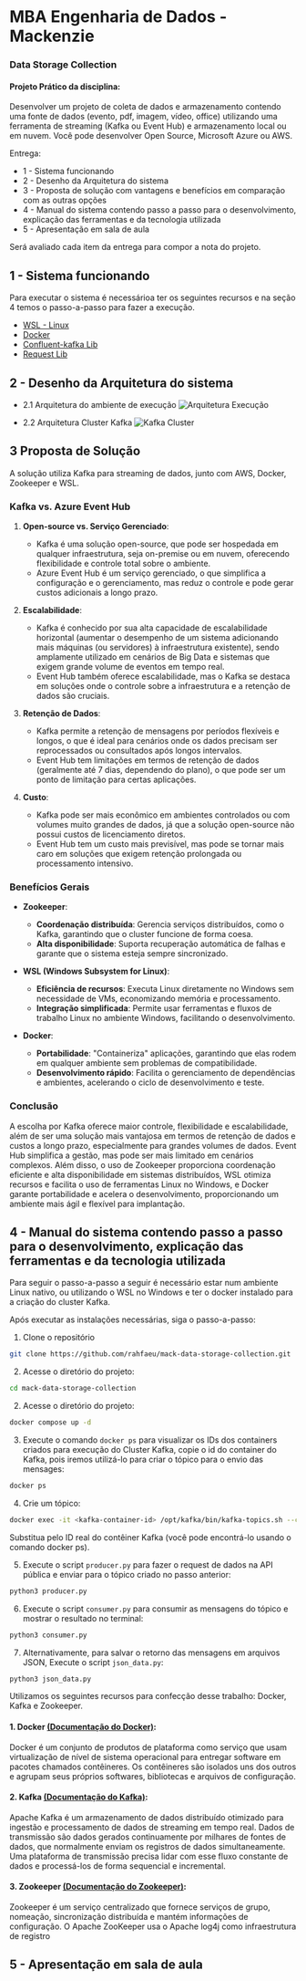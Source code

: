 # MBA Engenharia de Dados - Mackenzie

### Data Storage Collection

#### Projeto Prático da disciplina:

Desenvolver um projeto de coleta de dados e armazenamento contendo uma fonte de dados (evento, pdf, imagem, vídeo, office) utilizando uma ferramenta de streaming (Kafka ou Event Hub) e armazenamento local ou em nuvem.
Você pode desenvolver Open Source, Microsoft Azure ou AWS.

Entrega:
- 1 - Sistema funcionando
- 2 - Desenho da Arquitetura do sistema 
- 3 - Proposta de solução com vantagens e benefícios em comparação com as outras opções 
- 4 - Manual do sistema contendo passo a passo para o desenvolvimento, explicação das ferramentas e da tecnologia utilizada
- 5 - Apresentação em sala de aula

Será avaliado cada item da entrega para compor a nota do projeto.

## 1 - Sistema funcionando
Para executar o sistema é necessárioa ter os seguintes recursos e na seção 4 temos o passo-a-passo para fazer a execução.

- [WSL - Linux](https://learn.microsoft.com/pt-br/windows/wsl/about)
- [Docker](https://docs.docker.com/get-started/docker-overview/)
- [Confluent-kafka Lib](https://pypi.org/project/confluent-kafka/)
- [Request Lib](https://pypi.org/project/requests/)

## 2 - Desenho da Arquitetura do sistema

- 2.1 Arquitetura do ambiente de execução
    ![Arquitetura Execução](./img/Arquitetura%20de%20execução.png)

- 2.2 Arquitetura Cluster Kafka
![Kafka Cluster](./img/kafka-arch.jpg)


## 3 Proposta de Solução
A solução utiliza Kafka para streaming de dados, junto com AWS, Docker, Zookeeper e WSL.

### Kafka vs. Azure Event Hub
1. **Open-source vs. Serviço Gerenciado**:
   - Kafka é uma solução open-source, que pode ser hospedada em qualquer infraestrutura, seja on-premise ou em nuvem, oferecendo flexibilidade e controle total sobre o ambiente.
   - Azure Event Hub é um serviço gerenciado, o que simplifica a configuração e o gerenciamento, mas reduz o controle e pode gerar custos adicionais a longo prazo.
   
2. **Escalabilidade**:
   - Kafka é conhecido por sua alta capacidade de escalabilidade horizontal (aumentar o desempenho de um sistema adicionando mais máquinas (ou servidores) à infraestrutura existente), sendo amplamente utilizado em cenários de Big Data e sistemas que exigem grande volume de eventos em tempo real.
   - Event Hub também oferece escalabilidade, mas o Kafka se destaca em soluções onde o controle sobre a infraestrutura e a retenção de dados são cruciais.
   
3. **Retenção de Dados**:
   - Kafka permite a retenção de mensagens por períodos flexíveis e longos, o que é ideal para cenários onde os dados precisam ser reprocessados ou consultados após longos intervalos.
   - Event Hub tem limitações em termos de retenção de dados (geralmente até 7 dias, dependendo do plano), o que pode ser um ponto de limitação para certas aplicações.
   
4. **Custo**:
   - Kafka pode ser mais econômico em ambientes controlados ou com volumes muito grandes de dados, já que a solução open-source não possui custos de licenciamento diretos.
   - Event Hub tem um custo mais previsível, mas pode se tornar mais caro em soluções que exigem retenção prolongada ou processamento intensivo.

### Benefícios Gerais
- **Zookeeper**:
   - **Coordenação distribuída**: Gerencia serviços distribuídos, como o Kafka, garantindo que o cluster funcione de forma coesa.
   - **Alta disponibilidade**: Suporta recuperação automática de falhas e garante que o sistema esteja sempre sincronizado.
   
- **WSL (Windows Subsystem for Linux)**:
   - **Eficiência de recursos**: Executa Linux diretamente no Windows sem necessidade de VMs, economizando memória e processamento.
   - **Integração simplificada**: Permite usar ferramentas e fluxos de trabalho Linux no ambiente Windows, facilitando o desenvolvimento.
   
- **Docker**:
   - **Portabilidade**: "Containeriza" aplicações, garantindo que elas rodem em qualquer ambiente sem problemas de compatibilidade.
   - **Desenvolvimento rápido**: Facilita o gerenciamento de dependências e ambientes, acelerando o ciclo de desenvolvimento e teste.

### Conclusão
A escolha por Kafka oferece maior controle, flexibilidade e escalabilidade, além de ser uma solução mais vantajosa em termos de retenção de dados e custos a longo prazo, especialmente para grandes volumes de dados. Event Hub simplifica a gestão, mas pode ser mais limitado em cenários complexos. Além disso, o uso de Zookeeper proporciona coordenação eficiente e alta disponibilidade em sistemas distribuídos, WSL otimiza recursos e facilita o uso de ferramentas Linux no Windows, e Docker garante portabilidade e acelera o desenvolvimento, proporcionando um ambiente mais ágil e flexível para implantação.

## 4 - Manual do sistema contendo passo a passo para o desenvolvimento, explicação das ferramentas e da tecnologia utilizada

Para seguir o passo-a-passo a seguir é necessário estar num ambiente Linux nativo, ou utilizando o WSL no Windows e ter o docker instalado para a criação do cluster Kafka.

Após executar as instalações necessárias, siga o passo-a-passo:

1. Clone o repositório
```bash
git clone https://github.com/rahfaeu/mack-data-storage-collection.git
```

2. Acesse o diretório do projeto:
```bash
cd mack-data-storage-collection
```

2. Acesse o diretório do projeto:
```bash
docker compose up -d
```

3. Execute o comando `docker ps` para visualizar os IDs dos containers criados para execução do Cluster Kafka, copie o id do container do Kafka, pois iremos utilizá-lo para criar o tópico para o envio das mensages:
```bash
docker ps

```
4. Crie um tópico:
```bash
docker exec -it <kafka-container-id> /opt/kafka/bin/kafka-topics.sh --create --zookeeper zookeeper:2181 --replication-factor 1 --partitions 1 --topic my-topic
```
Substitua <kafka-container-id> pelo ID real do contêiner Kafka (você pode encontrá-lo usando o comando docker ps).

5. Execute o script `producer.py` para fazer o request de dados na API pública e enviar para o tópico criado no passo anterior:
```bash
python3 producer.py
```

6. Execute o script `consumer.py` para consumir as mensagens do tópico e mostrar o resultado no terminal:
```bash
python3 consumer.py
```

7. Alternativamente, para salvar o retorno das mensagens em arquivos JSON, Execute o script `json_data.py`:
```bash
python3 json_data.py
```

Utilizamos os seguintes recursos para confecção desse trabalho: Docker, Kafka e Zookeeper.

#### 1. Docker [(Documentação do Docker)](https://docs.docker.com/): 
Docker é um conjunto de produtos de plataforma como serviço que usam virtualização de nível de sistema operacional para entregar software em pacotes chamados contêineres. Os contêineres são isolados uns dos outros e agrupam seus próprios softwares, bibliotecas e arquivos de configuração.

#### 2. Kafka [(Documentação do Kafka)](https://kafka.apache.org/20/documentation.html): 
Apache Kafka é um armazenamento de dados distribuído otimizado para ingestão e processamento de dados de streaming em tempo real. Dados de transmissão são dados gerados continuamente por milhares de fontes de dados, que normalmente enviam os registros de dados simultaneamente. Uma plataforma de transmissão precisa lidar com esse fluxo constante de dados e processá-los de forma sequencial e incremental.

#### 3. Zookeeper [(Documentação do Zookeeper)](https://zookeeper.apache.org/doc/r3.9.2/index.html):
Zookeeper é um serviço centralizado que fornece serviços de grupo, nomeação, sincronização distribuída e mantém informações de configuração. O Apache ZooKeeper usa o Apache log4j como infraestrutura de registro



## 5 - Apresentação em sala de aula









